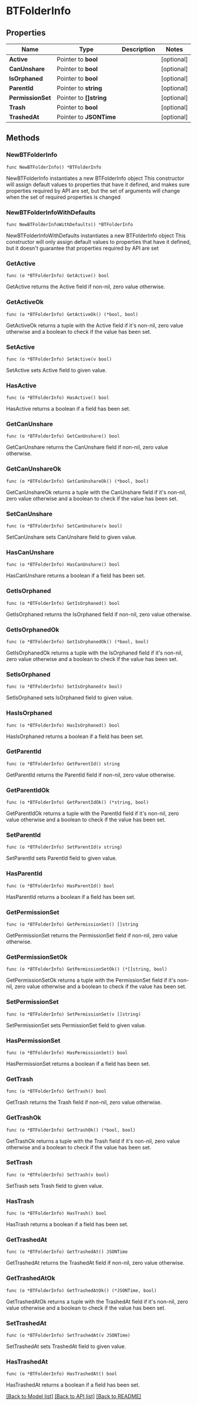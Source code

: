 # BTFolderInfo

## Properties

Name | Type | Description | Notes
------------ | ------------- | ------------- | -------------
**Active** | Pointer to **bool** |  | [optional] 
**CanUnshare** | Pointer to **bool** |  | [optional] 
**IsOrphaned** | Pointer to **bool** |  | [optional] 
**ParentId** | Pointer to **string** |  | [optional] 
**PermissionSet** | Pointer to **[]string** |  | [optional] 
**Trash** | Pointer to **bool** |  | [optional] 
**TrashedAt** | Pointer to **JSONTime** |  | [optional] 

## Methods

### NewBTFolderInfo

`func NewBTFolderInfo() *BTFolderInfo`

NewBTFolderInfo instantiates a new BTFolderInfo object
This constructor will assign default values to properties that have it defined,
and makes sure properties required by API are set, but the set of arguments
will change when the set of required properties is changed

### NewBTFolderInfoWithDefaults

`func NewBTFolderInfoWithDefaults() *BTFolderInfo`

NewBTFolderInfoWithDefaults instantiates a new BTFolderInfo object
This constructor will only assign default values to properties that have it defined,
but it doesn't guarantee that properties required by API are set

### GetActive

`func (o *BTFolderInfo) GetActive() bool`

GetActive returns the Active field if non-nil, zero value otherwise.

### GetActiveOk

`func (o *BTFolderInfo) GetActiveOk() (*bool, bool)`

GetActiveOk returns a tuple with the Active field if it's non-nil, zero value otherwise
and a boolean to check if the value has been set.

### SetActive

`func (o *BTFolderInfo) SetActive(v bool)`

SetActive sets Active field to given value.

### HasActive

`func (o *BTFolderInfo) HasActive() bool`

HasActive returns a boolean if a field has been set.

### GetCanUnshare

`func (o *BTFolderInfo) GetCanUnshare() bool`

GetCanUnshare returns the CanUnshare field if non-nil, zero value otherwise.

### GetCanUnshareOk

`func (o *BTFolderInfo) GetCanUnshareOk() (*bool, bool)`

GetCanUnshareOk returns a tuple with the CanUnshare field if it's non-nil, zero value otherwise
and a boolean to check if the value has been set.

### SetCanUnshare

`func (o *BTFolderInfo) SetCanUnshare(v bool)`

SetCanUnshare sets CanUnshare field to given value.

### HasCanUnshare

`func (o *BTFolderInfo) HasCanUnshare() bool`

HasCanUnshare returns a boolean if a field has been set.

### GetIsOrphaned

`func (o *BTFolderInfo) GetIsOrphaned() bool`

GetIsOrphaned returns the IsOrphaned field if non-nil, zero value otherwise.

### GetIsOrphanedOk

`func (o *BTFolderInfo) GetIsOrphanedOk() (*bool, bool)`

GetIsOrphanedOk returns a tuple with the IsOrphaned field if it's non-nil, zero value otherwise
and a boolean to check if the value has been set.

### SetIsOrphaned

`func (o *BTFolderInfo) SetIsOrphaned(v bool)`

SetIsOrphaned sets IsOrphaned field to given value.

### HasIsOrphaned

`func (o *BTFolderInfo) HasIsOrphaned() bool`

HasIsOrphaned returns a boolean if a field has been set.

### GetParentId

`func (o *BTFolderInfo) GetParentId() string`

GetParentId returns the ParentId field if non-nil, zero value otherwise.

### GetParentIdOk

`func (o *BTFolderInfo) GetParentIdOk() (*string, bool)`

GetParentIdOk returns a tuple with the ParentId field if it's non-nil, zero value otherwise
and a boolean to check if the value has been set.

### SetParentId

`func (o *BTFolderInfo) SetParentId(v string)`

SetParentId sets ParentId field to given value.

### HasParentId

`func (o *BTFolderInfo) HasParentId() bool`

HasParentId returns a boolean if a field has been set.

### GetPermissionSet

`func (o *BTFolderInfo) GetPermissionSet() []string`

GetPermissionSet returns the PermissionSet field if non-nil, zero value otherwise.

### GetPermissionSetOk

`func (o *BTFolderInfo) GetPermissionSetOk() (*[]string, bool)`

GetPermissionSetOk returns a tuple with the PermissionSet field if it's non-nil, zero value otherwise
and a boolean to check if the value has been set.

### SetPermissionSet

`func (o *BTFolderInfo) SetPermissionSet(v []string)`

SetPermissionSet sets PermissionSet field to given value.

### HasPermissionSet

`func (o *BTFolderInfo) HasPermissionSet() bool`

HasPermissionSet returns a boolean if a field has been set.

### GetTrash

`func (o *BTFolderInfo) GetTrash() bool`

GetTrash returns the Trash field if non-nil, zero value otherwise.

### GetTrashOk

`func (o *BTFolderInfo) GetTrashOk() (*bool, bool)`

GetTrashOk returns a tuple with the Trash field if it's non-nil, zero value otherwise
and a boolean to check if the value has been set.

### SetTrash

`func (o *BTFolderInfo) SetTrash(v bool)`

SetTrash sets Trash field to given value.

### HasTrash

`func (o *BTFolderInfo) HasTrash() bool`

HasTrash returns a boolean if a field has been set.

### GetTrashedAt

`func (o *BTFolderInfo) GetTrashedAt() JSONTime`

GetTrashedAt returns the TrashedAt field if non-nil, zero value otherwise.

### GetTrashedAtOk

`func (o *BTFolderInfo) GetTrashedAtOk() (*JSONTime, bool)`

GetTrashedAtOk returns a tuple with the TrashedAt field if it's non-nil, zero value otherwise
and a boolean to check if the value has been set.

### SetTrashedAt

`func (o *BTFolderInfo) SetTrashedAt(v JSONTime)`

SetTrashedAt sets TrashedAt field to given value.

### HasTrashedAt

`func (o *BTFolderInfo) HasTrashedAt() bool`

HasTrashedAt returns a boolean if a field has been set.


[[Back to Model list]](../README.md#documentation-for-models) [[Back to API list]](../README.md#documentation-for-api-endpoints) [[Back to README]](../README.md)


